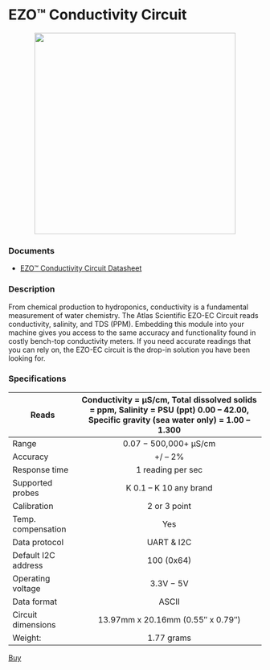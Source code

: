 # EZO™ Conductivity Circuit

<img src="./EZO-Conductivity-Circuit-01.jpg" style="display: block; margin: auto;" width="400">

### Documents
* [EZO™ Conductivity Circuit Datasheet](./EC_EZO_Datasheet.pdf)

### Description

From chemical production to hydroponics, conductivity is a fundamental measurement of water chemistry. The Atlas Scientific EZO-EC Circuit reads conductivity, salinity, and TDS (PPM). Embedding this module into your machine gives you access to the same accuracy and functionality found in costly bench-top conductivity meters. If you need accurate readings that you can rely on, the EZO-EC circuit is the drop-in solution you have been looking for.

### Specifications


| Reads               | Conductivity = μS/cm, 	Total dissolved solids = ppm,  Salinity = PSU (ppt) 0.00 – 42.00,  	Specific gravity (sea water only) = 1.00 – 1.300 |
| ------------------- |:-------------------------------------------------------------------------------------------------------------------------------------------:|
| Range               |                                                            0.07 − 500,000+ μS/cm                                                            |
| Accuracy            |                                                                   +/ – 2%                                                                   |
| Response time       |                                                              1 reading per sec                                                              |
| Supported probes    |                                                           K 0.1 – K 10 any brand                                                            |
| Calibration         |                                                                2 or 3 point                                                                 |
| Temp. compensation  |                                                                     Yes                                                                     |
| Data protocol       |                                                                 UART & I2C                                                                  |
| Default I2C address |                                                                 100 (0x64)                                                                  |
| Operating voltage   |                                                                  3.3V − 5V                                                                  |
| Data format         |                                                                    ASCII                                                                    |
| Circuit dimensions  |                                                      13.97mm x 20.16mm (0.55″ x 0.79″)                                                      |
| Weight:             |                                                                 1.77 grams                                                                  |

[Buy](https://atlas-scientific.com/embedded-solutions/ezo-conductivity-circuit/)
